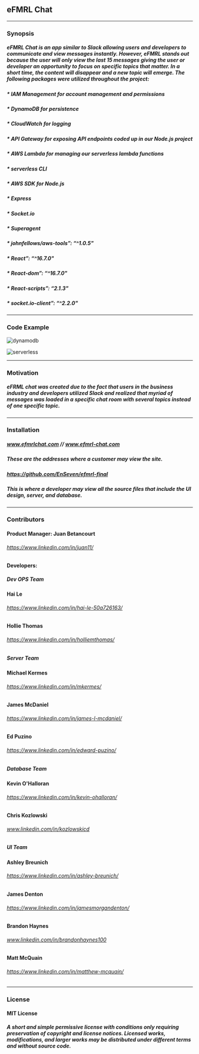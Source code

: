 ## eFMRL Chat
---
### Synopsis

##### eFMRL Chat is an app similar to Slack allowing users and developers to communicate and view messages instantly. However, eFMRL stands out because the user will only view the last 15 messages giving the user or developer an opportunity to focus on specific topics that matter. In a short time, the content will disappear and a new topic will emerge. The following packages were utilized throughout the project: 
##### * **IAM Management** for account management and permissions
##### * **DynamoDB** for persistence
##### * **CloudWatch** for logging
##### * **API Gateway** for exposing API endpoints coded up in our Node.js project
##### * **AWS Lambda** for managing our serverless lambda functions
##### * **serverless CLI**
##### * **AWS SDK for Node.js**
##### * **Express**
##### * **Socket.io**
##### * **Superagent**
##### * **johnfellows/aws-tools”: “^1.0.5"**
##### * **React”: “^16.7.0"**
##### * **React-dom”: “^16.7.0"**
##### * **React-scripts”: “2.1.3"**
##### * **socket.io-client”: “^2.2.0"**
---
### Code Example

![dynamodb](/img/dynamodb.png)

![serverless](/img/serverless.png)

---
### Motivation

##### eFRML chat was created due to the fact that users in the business industry and developers utilized Slack and realized that myriad of messages was loaded in a specific chat room with several topics instead of one specific topic. 
---
### Installation

##### www.efmrlchat.com // www.efmrl-chat.com
##### These are the addresses where a customer may view the site.  
##### https://github.com/EnSeven/efmrl-final
##### This is where a developer may view all the source files that include the UI design, server, and database.
---
### Contributors
#### Product Manager: Juan Betancourt 
###### https://www.linkedin.com/in/juan11/
#### Developers:
##### _**Dev OPS Team**_
#### Hai Le
###### https://www.linkedin.com/in/hai-le-50a726163/
#### Hollie Thomas
###### https://www.linkedin.com/in/holliemthomas/
##### _**Server Team**_
#### Michael Kermes
###### https://www.linkedin.com/in/mkermes/
#### James McDaniel
###### https://www.linkedin.com/in/james-l-mcdaniel/
#### Ed Puzino
###### https://www.linkedin.com/in/edward-puzino/
##### _**Database Team**_
#### Kevin O'Halloran
###### https://www.linkedin.com/in/kevin-ohalloran/
#### Chris Kozlowski 
###### www.linkedin.com/in/kozlowskicd
##### _**UI Team**_
#### Ashley Breunich
###### https://www.linkedin.com/in/ashley-breunich/ 
#### James Denton
###### https://www.linkedin.com/in/jamesmorgandenton/ 
#### Brandon Haynes
###### www.linkedin.com/in/brandonhaynes100 
#### Matt McQuain
###### https://www.linkedin.com/in/matthew-mcquain/
---
### License
#### MIT License
##### A short and simple permissive license with conditions only requiring preservation of copyright and license notices. Licensed works, modifications, and larger works may be distributed under different terms and without source code.
